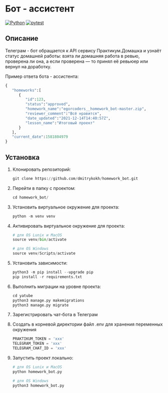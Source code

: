 # Бот - ассистент

[![Python](https://img.shields.io/badge/-Python-464641?style=flat-square&logo=Python)](https://www.python.org/)
[![pytest](https://img.shields.io/badge/-pytest-464646?style=flat-square&logo=pytest)](https://docs.pytest.org/en/6.2.x/)

## Описание

Телеграм - бот обращается к API сервису Практикум.Домашка и узнаёт статус домашней работы: взята ли домашняя работа в ревью, проверена ли она, а если проверена — то принял её ревьюер или вернул на доработку.

Пример ответа бота - ассистента:

```python
{
   "homeworks":[
      {
         "id":123,
         "status":"approved",
         "homework_name":"egorcoders__homework_bot-master.zip",
         "reviewer_comment":"Всё нравится",
         "date_updated":"2021-12-14T14:40:57Z",
         "lesson_name":"Итоговый проект"
      }
   ],
   "current_date":1581804979
}
```

## Установка

1. Клонировать репозиторий:

    ```python
    git clone https://github.com/dmitrykokh/homework_bot.git
    ```

2. Перейти в папку с проектом:

    ```python
    cd homework_bot/
    ```

3. Установить виртуальное окружение для проекта:

    ```python
    python -m venv venv
    ```

4. Активировать виртуальное окружение для проекта:

    ```python
    # для OS Lunix и MacOS
    source venv/bin/activate

    # для OS Windows
    source venv/Scripts/activate
    ```

5. Установить зависимости:

    ```python
    python3 -m pip install --upgrade pip
    pip install -r requirements.txt
    ```

6. Выполнить миграции на уровне проекта:

    ```python
    cd yatube
    python3 manage.py makemigrations
    python3 manage.py migrate
    ```

7. Зарегистрировать чат-бота в Телеграм

8. Создать в корневой директории файл .env для хранения переменных окружения

    ```python
    PRAKTIKUM_TOKEN = 'xxx'
    TELEGRAM_TOKEN = 'xxx'
    TELEGRAM_CHAT_ID = 'xxx'
    ```

9. Запустить проект локально:

    ```python
    # для OS Lunix и MacOS
    python homework_bot.py

    # для OS Windows
    python3 homework_bot.py
    ```
